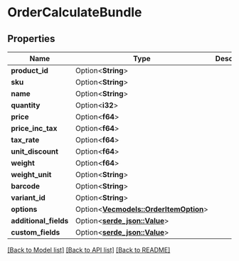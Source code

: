 # OrderCalculateBundle

## Properties

Name | Type | Description | Notes
------------ | ------------- | ------------- | -------------
**product_id** | Option<**String**> |  | [optional]
**sku** | Option<**String**> |  | [optional]
**name** | Option<**String**> |  | [optional]
**quantity** | Option<**i32**> |  | [optional]
**price** | Option<**f64**> |  | [optional]
**price_inc_tax** | Option<**f64**> |  | [optional]
**tax_rate** | Option<**f64**> |  | [optional]
**unit_discount** | Option<**f64**> |  | [optional]
**weight** | Option<**f64**> |  | [optional]
**weight_unit** | Option<**String**> |  | [optional]
**barcode** | Option<**String**> |  | [optional]
**variant_id** | Option<**String**> |  | [optional]
**options** | Option<[**Vec<models::OrderItemOption>**](Order_Item_Option.md)> |  | [optional]
**additional_fields** | Option<[**serde_json::Value**](.md)> |  | [optional]
**custom_fields** | Option<[**serde_json::Value**](.md)> |  | [optional]

[[Back to Model list]](../README.md#documentation-for-models) [[Back to API list]](../README.md#documentation-for-api-endpoints) [[Back to README]](../README.md)


